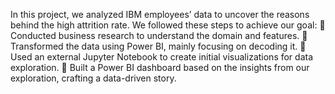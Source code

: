 In this project, we analyzed IBM employees’ data to uncover the reasons behind the high attrition rate.
We followed these steps to achieve our goal:
🔹 Conducted business research to understand the domain and features.
🔹 Transformed the data using Power BI, mainly focusing on decoding it.
🔹 Used an external Jupyter Notebook to create initial visualizations for data exploration.
🔹 Built a Power BI dashboard based on the insights from our exploration, crafting a data-driven story.
